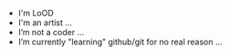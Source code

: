 - I'm LoOD
- I'm an artist ...
- I’m not a coder ...
- I’m currently "learning" github/git for no real reason ...

<!---
LordOfDegeneracy/LordOfDegeneracy is a ✨ special ✨ repository because its `README.md` (this file) appears on your GitHub profile.
You can click the Preview link to take a look at your changes.
--->
